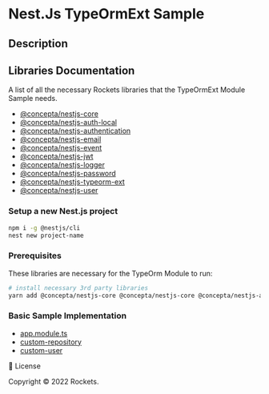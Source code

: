 # Nest.Js TypeOrmExt Sample

## Description

## Libraries Documentation

A list of all the necessary Rockets libraries that the TypeOrmExt Module Sample needs.

- [@concepta/nestjs-core](https://www.google.com)
- [@concepta/nestjs-auth-local](https://github.com)
- [@concepta/nestjs-authentication](https://github.com)
- [@concepta/nestjs-email](https://github.com)
- [@concepta/nestjs-event](https://github.com)
- [@concepta/nestjs-jwt](https://github.com)
- [@concepta/nestjs-logger](https://github.com)
- [@concepta/nestjs-password](https://github.com)
- [@concepta/nestjs-typeorm-ext](https://github.com)
- [@concepta/nestjs-user](https://github.com)

### Setup a new Nest.js project

```zsh
npm i -g @nestjs/cli
nest new project-name
```

### Prerequisites

These libraries are necessary for the TypeOrm Module to run:

```zsh
# install necessary 3rd party libraries
yarn add @concepta/nestjs-core @concepta/nestjs-core @concepta/nestjs-auth-local @concepta/nestjs-authentication @concepta/nestjs-email @concepta/nestjs-event @concepta/nestjs-jwt @concepta/nestjs-logger @concepta/nestjs-password @concepta/nestjs-typeorm-ext @concepta/nestjs-user
```

### Basic Sample Implementation

- [app.module.ts](packages/nestjs-samples/src/06-typeorm-ext/app.module.ts)
- [custom-repository](packages/nestjs-samples/src/06-typeorm-ext/app.module.ts)
- [custom-user](packages/nestjs-samples/src/06-typeorm-ext/app.module.ts)

📝 License

Copyright © 2022 Rockets.
